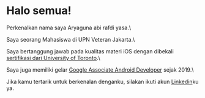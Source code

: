 # Halo semua! 

Perkenalkan nama saya Aryaguna abi rafdi yasa.\

Saya seorang Mahasiswa di UPN Veteran Jakarta.\

Saya bertanggung jawab pada kualitas materi iOS dengan dibekali [sertifikasi dari University of Toronto](https://www.coursera.org/account/accomplishments/specialization/CLKJD8XBXJ3M).\

Saya juga memiliki gelar [Google Associate Android Developer](https://www.credential.net/h5deoi5h) sejak 2019.\

Jika kamu tertarik untuk berkenalan denganku, silakan ikuti akun [Linkedin](https://www.linkedin.com/in/aryaguna-abi-rafdi-yasa-646ab221a/)ku ya.

